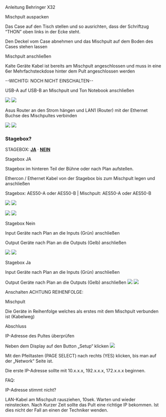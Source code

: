 Anleitung Behringer X32

Mischpult auspacken

Das Case auf den Tisch stellen und so ausrichten, dass der Schriftzug “THON” oben links in der Ecke steht.

Den Deckel vom Case abnehmen und das Mischpult auf dem Boden des Cases stehen lassen

Mischpult anschließen

Kalte Geräte Kabel ist bereits am Mischpult angeschlossen und muss in eine 6er Mehrfachsteckdose hinter dem Pult angeschlossen werden

--WICHITG: NOCH NICHT EINSCHALTEN--

USB-A auf USB-B an Mischpult und Ton Notebook anschließen

![](Anleitung_Behringer_X32_assets/image1.png)
![](Anleitung_Behringer_X32_assets/image2.png)

Asus Router an den Strom hängen und LAN1 (Router) mit der Ethernet Buchse des Mischpultes verbinden

![](Anleitung_Behringer_X32_assets/image1.png)
![](Anleitung_Behringer_X32_assets/image2.png)

<a id="stagebox"></a>
### Stagebox?
STAGEBOX: [**JA**](#stagebox-ja) · [**NEIN**](#stagebox-nein)


Stagebox JA

Stagebox im hinteren Teil der Bühne oder nach Plan aufstellen.

Ethercon / Ethernet Kabel von der Stagebox bis zum Mischpult legen und anschließen

Stagebox: AES50-A oder AES50-B | Mischpult: AES50-A oder AES50-B

![](Anleitung_Behringer_X32_assets/image3.png)
![](Anleitung_Behringer_X32_assets/image4.png)

![](Anleitung_Behringer_X32_assets/image1.png)
![](Anleitung_Behringer_X32_assets/image2.png)

Stagebox Nein

Input Geräte nach Plan an die Inputs (Grün) anschließen

Output Geräte nach Plan an die Outputs (Gelb) anschließen

![](Anleitung_Behringer_X32_assets/image1.png)
![](Anleitung_Behringer_X32_assets/image2.png)

Stagebox Ja

Input Geräte nach Plan an die Inputs (Grün) anschließen

Output Geräte nach Plan an die Outputs (Gelb) anschließen
![](Anleitung_Behringer_X32_assets/image5.png)
![](Anleitung_Behringer_X32_assets/image6.png)

Anschalten ACHTUNG REIHENFOLGE:

Mischpult

Die Geräte in Reihenfolge welches als erstes mit dem Mischpult verbunden ist (Kabelweg)

Abschluss

IP-Adresse des Pultes überprüfen

Neben dem Display auf den Button „Setup“ klicken
![](Anleitung_Behringer_X32_assets/image7.png)

Mit den Pfeiltasten (PAGE SELECT) nach rechts (YES) klicken, bis man auf der „Network“ Seite ist.

Die erste IP-Adresse sollte mit 10.x.x.x, 192.x.x.x, 172.x.x.x beginnen.

FAQ:

IP-Adresse stimmt nicht?

LAN-Kabel am Mischpult rausziehen, 10sek. Warten und wieder reinstecken. Nach Kurzer Zeit sollte das Pult eine richtige IP bekommen. Ist dies nicht der Fall an einen der Techniker wenden.